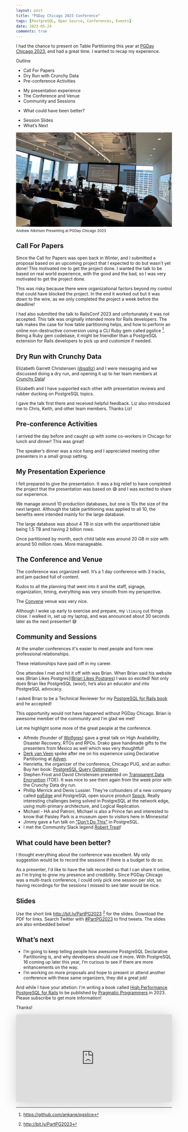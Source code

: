 ```yaml
---
layout: post
title: "PGDay Chicago 2023 Conference"
tags: [PostgreSQL, Open Source, Conferences, Events]
date: 2023-05-24
comments: true
---
```


I had the chance to present on Table Partitioning this year at [PGDay Chicago 2023](https://2023.pgdaychicago.org), and had a great time. I wanted to recap my experience.

Outline

* Call For Papers
* Dry Run with Crunchy Data
* Pre-conference Activities
- My presentation experience
- The Conference and Venue
- Community and Sessions
* What could have been better?
- Session Slides
- What’s Next

![Presenting at Pg Day Chicago](/assets/images/pgday-chicago-andrew-atkinson-2023.jpg)
<small>Andrew Atkinson Presenting at PGDay Chicago 2023</small>

## Call For Papers
Since the Call for Papers was open back in Winter, and I submitted a proposal based on an upcoming project that I expected to do but wasn't yet done! This motivated me to get the project done. I wanted the talk to be based on real world experience, with the good and the bad, so I was very motivated to get the project done.

This was risky because there were organizational factors beyond my control that could have blocked the project. In the end it worked out but it was down to the wire, as we only completed the project a week before the deadline!

I had also submitted the talk to RailsConf 2023 and unfortunately it was not accepted. This talk was originally intended more for Rails developers. The talk makes the case for how table partitioning helps, and how to perform an online non-destructive conversion using a CLI Ruby gem called pgslice [^pgslice]. Being a Ruby gem codebase, it might be friendlier than a PostgreSQL extension for Rails developers to pick up and customize if needed.


## Dry Run with Crunchy Data
Elizabeth Garrett Christensen ([@sqlliz](https://twitter.com/sqlliz)) and I were messaging and we discussed doing a dry run, and opening it up to her team members at [Crunchy Data](https://www.crunchydata.com)!

Elizabeth and I have supported each other with presentation reviews and rubber ducking on PostgreSQL topics.

I gave the talk first there and received helpful feedback. Liz also introduced me to Chris, Keith, and other team members. Thanks Liz!


## Pre-conference Activities
I arrived the day before and caught up with some co-workers in Chicago for lunch and dinner! This was great!

The speaker’s dinner was a nice hang and I appreciated meeting other presenters in a small group setting.


## My Presentation Experience
I felt prepared to give the presentation. It was a big relief to have completed the project that the presentation was based on 😅 and I was excited to share our experience.

We manage around 10 production databases, but one is 10x the size of the next largest. Although the table partitioning was applied to all 10, the benefits were intended mainly for the large database.

The large database was about 4 TB in size with the unpartitioned table being 1.5 TB and having 2 billion rows.

Once partitioned by month, each child table was around 20 GB in size with around 50 million rows. More manageable.

## The Conference and Venue
The conference was organized well. It’s a 1 day conference with 3 tracks, and jam packed full of content.

Kudos to all the planning that went into it and the staff, signage, organization, timing, everything was very smooth from my perspective.

The [Convene](https://convene.com/locations/chicago/) venue was very nice.

Although I woke up early to exercise and prepare, my `\timing` cut things close. I walked in, set up my laptop, and was announced about 30 seconds later as the next presenter! 😅


## Community and Sessions
At the smaller conferences it's easier to meet people and form new professional relationships.

These relationships have paid off in my career.

One attendee I met and hit it off with was Brian. When Brian said his website was [Brian Likes Postgres]([Brian Likes Postgres](https://www.brianlikespostgres.com/)) I was so excited! Not only does Brian like PostgreSQL (woo!), he’s also an educator and into PostgreSQL advocacy.

I asked Brian to be a Technical Reviewer for my [PostgreSQL for Rails book](https://pgrailsbook.com) and he accepted!

This opportunity would not have happened without PGDay Chicago. Brian is awesome member of the community and I'm glad we met!

Let me highlight some more of the great people at the conference.

- Alfredo (founder of [Wolfgres](https://wolfgres.com)) gave a great talk on High Availability, Disaster Recovery, RTOs and RPOs. Drako gave handmade gifts to the presenters from Mexico as well which was very thoughtful!
- [Derk van Veen](https://www.linkedin.com/posts/derk-van-veen-database-specialist_pgday-chicago-adyen-activity-7057618679085031424-qw3J?utm_source=share&utm_medium=member_desktop) spoke after me on his experience using Declarative Partitioning at [Adyen](https://www.adyen.com/).
- Henrietta, the organizer of the conference, Chicago PUG, and an author. Buy her book: [PostgreSQL Query Optimization](https://www.amazon.com/PostgreSQL-Query-Optimization-Ultimate-Efficient/dp/1484268849)
- Stephen Frost and David Christensen presented on [Transparent Data Encryption](https://wiki.postgresql.org/wiki/Transparent_Data_Encryption) (TDE). It was nice to see them again from the week prior with the Crunchy Data dry run.
- Phillip Merrick and Denis Lussier. They're cofounders of a new company called [pgEdge](https://www.pgedge.com) and PostgreSQL open source product [Spock](https://github.com/pgEdge/spock). Really interesting challenges being solved in PostgreSQL at the network edge, using multi-primary architecture, and Logical Replication.
- Michael - HA and Patroni, Michael is also a Prince fan and interested to know that Paisley Park is a museum open to visitors here in Minnesota!
- Jimmy gave a fun talk on ["Don't Do This"](https://postgresql.us/events/pgdaychicago2023/sessions/session/1206-dont-do-this/) in PostgreSQL.
- I met the Community Slack legend [Robert Treat](https://www.linkedin.com/in/robtreat/)!

## What could have been better?
I thought everything about the conference was excellent. My only suggestion would be to record the sessions if there is a budget to do so.

As a presenter, I'd like to have the talk recorded so that I can share it online, as I'm trying to grow my presence and credibility. Since PGDay Chicago was a multi-track conference, I could only pick one session per slot, so having recordings for the sessions I missed to see later would be nice.

## Slides

Use the short link <http://bit.ly/PartPG2023> [^bitly] for the slides. Download the PDF for links. Search Twitter with [#PartPG2023](https://twitter.com/search?q=PartPG2023) to find tweets. The slides are also embedded below!

## What’s next
* I’m going to keep telling people how awesome PostgreSQL Declarative Partitioning is, and why developers should use it more. With PostgreSQL 16 coming up later this year, I’m curious to see if there are more enhancements on the way.
* I’m working on more proposals and hope to present or attend another conference with these same organizers, they did a great job!

And while I have your attetion: I'm writing a book called [High Performance PostgreSQL for Rails](https://pgrailsbook.com) to be published by [Pragmatic Programmers](https://pragprog.com) in 2023. Please subscribe to get more information!

Thanks!

[^pgpart]: <https://github.com/pgpartman/pg_partman>
[^pgslice]: <https://github.com/ankane/pgslice>
[^bitly]: <http://bit.ly/PartPG2023>

<iframe class="speakerdeck-iframe" frameborder="0" src="https://speakerdeck.com/player/8c1c25764d7d4158b89556c998c141f1" title="Partitioning Billions of Rows Without Downtime" allowfullscreen="true" style="border: 0px; background: padding-box rgba(0, 0, 0, 0.1); margin: 0px; padding: 0px; border-radius: 6px; box-shadow: rgba(0, 0, 0, 0.2) 0px 5px 40px; width: 100%; height: auto; aspect-ratio: 560 / 314;" data-ratio="1.78343949044586"></iframe>
